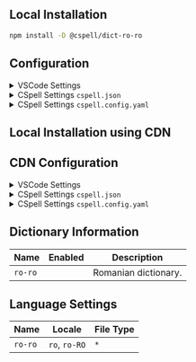 ## Local Installation

```sh
npm install -D @cspell/dict-ro-ro
```

## Configuration

<details>
<summary>VSCode Settings</summary>

Add the following to your VSCode settings:

**`.vscode/settings.json`**

```jsonc
{
  "cSpell.import": ["@cspell/dict-ro-ro/cspell-ext.json"],
  "cSpell.language": "ro, ro-RO",
}
```

</details>

<details>
<summary>CSpell Settings <code>cspell.json</code></summary>

**`cspell.json`**

```jsonc
{
  "import": ["@cspell/dict-ro-ro/cspell-ext.json"],
  "language": "ro, ro-RO",
}
```

</details>

<details>
<summary>CSpell Settings <code>cspell.config.yaml</code></summary>

**`cspell.config.yaml`**

```yaml
import:
  - '@cspell/dict-ro-ro/cspell-ext.json'
language: ro, ro-RO
```

</details>

## Local Installation using CDN

## CDN Configuration

<details>
<summary>VSCode Settings</summary>

Add the following to your VSCode settings:

**`.vscode/settings.json`**

```jsonc
{
  "cSpell.import": ["https://cdn.jsdelivr.net/npm/@cspell/dict-ro-ro@latest/cspell-ext.json/cspell-ext.json"],
  "cSpell.language": "ro, ro-RO",
}
```

</details>

<details>
<summary>CSpell Settings <code>cspell.json</code></summary>

**`cspell.json`**

```jsonc
{
  "import": ["https://cdn.jsdelivr.net/npm/@cspell/dict-ro-ro@latest/cspell-ext.json/cspell-ext.json"],
  "language": "ro, ro-RO",
}
```

</details>

<details>
<summary>CSpell Settings <code>cspell.config.yaml</code></summary>

**`cspell.config.yaml`**

```yaml
import:
  - https://cdn.jsdelivr.net/npm/@cspell/dict-ro-ro@latest/cspell-ext.json/cspell-ext.json
language: ro, ro-RO
```

</details>

## Dictionary Information

| Name    | Enabled | Description          |
| ------- | ------- | -------------------- |
| `ro-ro` |         | Romanian dictionary. |

## Language Settings

| Name    | Locale        | File Type |
| ------- | ------------- | --------- |
| `ro-ro` | `ro`, `ro-RO` | `*`       |
